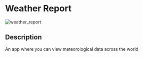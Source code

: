 # Weather Report
![weather_report](https://media.tenor.com/llGg-8O-x6EAAAAC/weather-report-stone-ocean.gif)

## Description
An app where you can view meteorological data across the world
